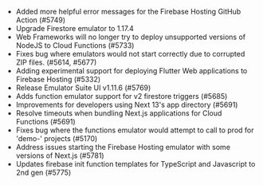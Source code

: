 - Added more helpful error messages for the Firebase Hosting GitHub Action (#5749)
- Upgrade Firestore emulator to 1.17.4
- Web Frameworks will no longer try to deploy unsupported versions of NodeJS to Cloud Functions (#5733)
- Fixes bug where emulators would not start correctly due to corrupted ZIP files. (#5614, #5677)
- Adding experimental support for deploying Flutter Web applications to Firebase Hosting (#5332)
- Release Emulator Suite UI v1.11.6 (#5769)
- Adds function emulator support for v2 firestore triggers (#5685)
- Improvements for developers using Next 13's app directory (#5691)
- Resolve timeouts when bundling Next.js applications for Cloud Functions (#5691)
- Fixes bug where the functions emulator would attempt to call to prod for 'demo-' projects (#5170)
- Address issues starting the Firebase Hosting emulator with some versions of Next.js (#5781)
- Updates firebase init function templates for TypeScript and Javascript to 2nd gen (#5775)
